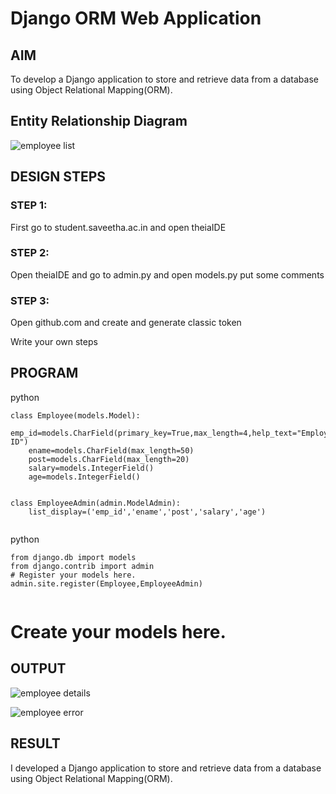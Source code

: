 # Django ORM Web Application

## AIM
To develop a Django application to store and retrieve data from a database using Object Relational Mapping(ORM).

## Entity Relationship Diagram

![employee list](https://user-images.githubusercontent.com/103949835/210123393-e10845d3-4027-4d9d-96f3-b21ad80de2af.png)


## DESIGN STEPS

### STEP 1:
First go to student.saveetha.ac.in and open theiaIDE

### STEP 2:
Open theiaIDE and go to admin.py and open models.py put some comments

### STEP 3:
Open github.com and create and generate classic token 

Write your own steps

## PROGRAM
python
~~~
class Employee(models.Model):
    emp_id=models.CharField(primary_key=True,max_length=4,help_text="Employee ID")
    ename=models.CharField(max_length=50)
    post=models.CharField(max_length=20)
    salary=models.IntegerField()
    age=models.IntegerField()


class EmployeeAdmin(admin.ModelAdmin):
    list_display=('emp_id','ename','post','salary','age')
    
~~~

python
~~~
from django.db import models
from django.contrib import admin
# Register your models here.
admin.site.register(Employee,EmployeeAdmin)


~~~
# Create your models here.




## OUTPUT

![employee details](https://user-images.githubusercontent.com/103949835/210123410-a6cae3a4-0936-4b95-82c0-61b165dcd525.png)


![employee error](https://user-images.githubusercontent.com/103949835/210123405-e1468439-579a-4d87-a6a6-6090fa75bda7.png)



## RESULT
I  developed a Django application to store and retrieve data from a database using Object Relational Mapping(ORM).
